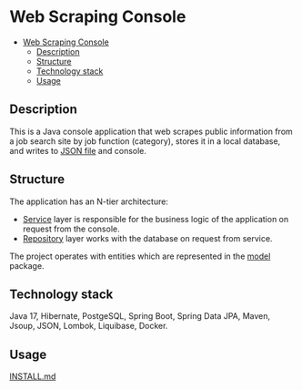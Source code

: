 # Web Scraping Console

<!-- TOC -->
* [Web Scraping Console](#web-scraping-console)
  * [Description](#description)
  * [Structure](#structure)
  * [Technology stack](#technology-stack)
  * [Usage](#usage)
<!-- TOC -->

## Description

This is a Java console application that web scrapes public information from a job search site by job function 
(category), stores it in a local database, and writes to [JSON file](scraping_result.json) and console.

## Structure

The application has an N-tier architecture:

- [Service](src/main/java/app/webscrapingconsole/service) layer is responsible for the business logic 
of the application on request from the console.
- [Repository](src/main/java/app/webscrapingconsole/repository) layer works with the database 
on request from service.

The project operates with entities which are represented in the [model](src/main/java/app/webscrapingconsole/model) 
package.

## Technology stack

Java 17, Hibernate, PostgeSQL, Spring Boot, Spring Data JPA, Maven, Jsoup, JSON, Lombok, Liquibase, Docker.

## Usage

[INSTALL.md](INSTALL.md)
